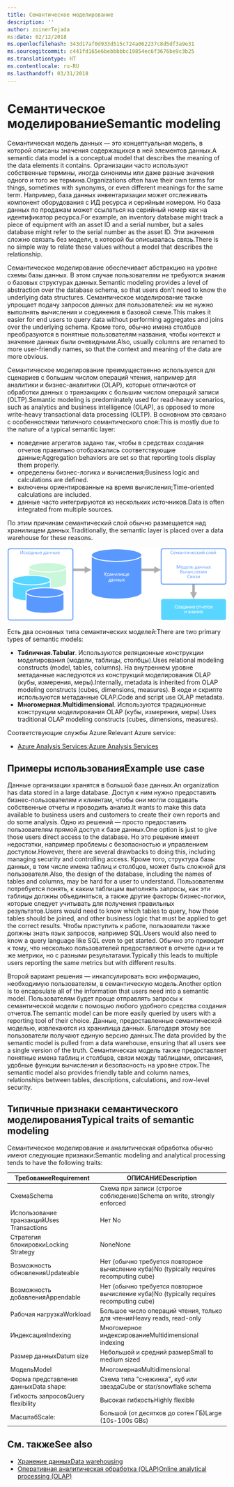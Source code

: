 ```yaml
---
title: Семантическое моделирование
description: ''
author: zoinerTejada
ms:date: 02/12/2018
ms.openlocfilehash: 343d17af0d933d515c724a062237c8d5df3a9e31
ms.sourcegitcommit: c441fd165e6bebbbbbc19854ec6f3676be9c3b25
ms.translationtype: HT
ms.contentlocale: ru-RU
ms.lasthandoff: 03/31/2018
---
```

# <a name="semantic-modeling"></a><span data-ttu-id="f2164-102">Семантическое моделирование</span><span class="sxs-lookup"><span data-stu-id="f2164-102">Semantic modeling</span></span>

<span data-ttu-id="f2164-103">Семантическая модель данных — это концептуальная модель, в которой описаны значения содержащихся в ней элементов данных.</span><span class="sxs-lookup"><span data-stu-id="f2164-103">A semantic data model is a conceptual model that describes the meaning of the data elements it contains.</span></span> <span data-ttu-id="f2164-104">Организации часто используют собственные термины, иногда синонимы или даже разные значения одного и того же термина.</span><span class="sxs-lookup"><span data-stu-id="f2164-104">Organizations often have their own terms for things, sometimes with synonyms, or even different meanings for the same term.</span></span> <span data-ttu-id="f2164-105">Например, база данных инвентаризации может отслеживать компонент оборудования с ИД ресурса и серийным номером. Но база данных по продажам может ссылаться на серийный номер как на идентификатор ресурса.</span><span class="sxs-lookup"><span data-stu-id="f2164-105">For example, an inventory database might track a piece of equipment with an asset ID and a serial number, but a sales database might refer to the serial number as the asset ID.</span></span> <span data-ttu-id="f2164-106">Эти значения сложно связать без модели, в которой бы описывалась связь.</span><span class="sxs-lookup"><span data-stu-id="f2164-106">There is no simple way to relate these values without a model that describes the relationship.</span></span> 

<span data-ttu-id="f2164-107">Семантическое моделирование обеспечивает абстракцию на уровне схемы базы данных. В этом случае пользователям не требуются знания о базовых структурах данных.</span><span class="sxs-lookup"><span data-stu-id="f2164-107">Semantic modeling provides a level of abstraction over the database schema, so that users don't need to know the underlying data structures.</span></span> <span data-ttu-id="f2164-108">Семантическое моделирование также упрощает подачу запросов данных для пользователей: им не нужно выполнять вычисления и соединения в базовой схеме.</span><span class="sxs-lookup"><span data-stu-id="f2164-108">This makes it easier for end users to query data without performing aggregates and joins over the underlying schema.</span></span> <span data-ttu-id="f2164-109">Кроме того, обычно имена столбцов преобразуются в понятные пользователям названия, чтобы контекст и значение данных были очевидными.</span><span class="sxs-lookup"><span data-stu-id="f2164-109">Also, usually columns are renamed to more user-friendly names, so that the context and meaning of the data are more obvious.</span></span>

<span data-ttu-id="f2164-110">Семантическое моделирование преимущественно используется для сценариев с большим числом операций чтения, например для аналитики и бизнес-аналитики (OLAP), которые отличаются от обработки данных о транзакциях с большим числом операций записи (OLTP).</span><span class="sxs-lookup"><span data-stu-id="f2164-110">Semantic modeling is predominately used for read-heavy scenarios, such as analytics and business intelligence (OLAP), as opposed to more write-heavy transactional data processing (OLTP).</span></span> <span data-ttu-id="f2164-111">В основном это связано с особенностями типичного семантического слоя:</span><span class="sxs-lookup"><span data-stu-id="f2164-111">This is mostly due to the nature of a typical semantic layer:</span></span>

- <span data-ttu-id="f2164-112">поведение агрегатов задано так, чтобы в средствах создания отчетов правильно отображались соответствующие данные;</span><span class="sxs-lookup"><span data-stu-id="f2164-112">Aggregation behaviors are set so that reporting tools display them properly.</span></span>
- <span data-ttu-id="f2164-113">определены бизнес-логика и вычисления;</span><span class="sxs-lookup"><span data-stu-id="f2164-113">Business logic and calculations are defined.</span></span>
- <span data-ttu-id="f2164-114">включены ориентированные на время вычисления;</span><span class="sxs-lookup"><span data-stu-id="f2164-114">Time-oriented calculations are included.</span></span>
- <span data-ttu-id="f2164-115">данные часто интегрируются из нескольких источников.</span><span class="sxs-lookup"><span data-stu-id="f2164-115">Data is often integrated from multiple sources.</span></span> 

<span data-ttu-id="f2164-116">По этим причинам семантический слой обычно размещается над хранилищем данных.</span><span class="sxs-lookup"><span data-stu-id="f2164-116">Traditionally, the semantic layer is placed over a data warehouse for these reasons.</span></span>

![Пример диаграммы семантического слоя между хранилищем данных и средством создания отчетов](./images/semantic-modeling.png)

<span data-ttu-id="f2164-118">Есть два основных типа семантических моделей:</span><span class="sxs-lookup"><span data-stu-id="f2164-118">There are two primary types of semantic models:</span></span>

* <span data-ttu-id="f2164-119">**Табличная.**</span><span class="sxs-lookup"><span data-stu-id="f2164-119">**Tabular**.</span></span> <span data-ttu-id="f2164-120">Используются реляционные конструкции моделирования (модели, таблицы, столбцы).</span><span class="sxs-lookup"><span data-stu-id="f2164-120">Uses relational modeling constructs (model, tables, columns).</span></span> <span data-ttu-id="f2164-121">На внутреннем уровне метаданные наследуются из конструкций моделирования OLAP (кубы, измерения, меры).</span><span class="sxs-lookup"><span data-stu-id="f2164-121">Internally, metadata is inherited from OLAP modeling constructs (cubes, dimensions, measures).</span></span> <span data-ttu-id="f2164-122">В коде и скрипте используются метаданные OLAP.</span><span class="sxs-lookup"><span data-stu-id="f2164-122">Code and script use OLAP metadata.</span></span>
* <span data-ttu-id="f2164-123">**Многомерная.**</span><span class="sxs-lookup"><span data-stu-id="f2164-123">**Multidimensional**.</span></span> <span data-ttu-id="f2164-124">Используются традиционные конструкции моделирования OLAP (кубы, измерения, меры).</span><span class="sxs-lookup"><span data-stu-id="f2164-124">Uses traditional OLAP modeling constructs (cubes, dimensions, measures).</span></span>

<span data-ttu-id="f2164-125">Соответствующие службы Azure:</span><span class="sxs-lookup"><span data-stu-id="f2164-125">Relevant Azure service:</span></span>
- <span data-ttu-id="f2164-126">[Azure Analysis Services](https://azure.microsoft.com/services/analysis-services/);</span><span class="sxs-lookup"><span data-stu-id="f2164-126">[Azure Analysis Services](https://azure.microsoft.com/services/analysis-services/)</span></span>

## <a name="example-use-case"></a><span data-ttu-id="f2164-127">Примеры использования</span><span class="sxs-lookup"><span data-stu-id="f2164-127">Example use case</span></span>

<span data-ttu-id="f2164-128">Данные организации хранятся в большой базе данных.</span><span class="sxs-lookup"><span data-stu-id="f2164-128">An organization has data stored in a large database.</span></span> <span data-ttu-id="f2164-129">Доступ к ним нужно предоставить бизнес-пользователям и клиентам, чтобы они могли создавать собственные отчеты и проводить анализ.</span><span class="sxs-lookup"><span data-stu-id="f2164-129">It wants to make this data available to business users and customers to create their own reports and do some analysis.</span></span> <span data-ttu-id="f2164-130">Одно из решений — просто предоставить пользователям прямой доступ к базе данных.</span><span class="sxs-lookup"><span data-stu-id="f2164-130">One option is just to give those users direct access to the database.</span></span> <span data-ttu-id="f2164-131">Но это решение имеет недостатки, например проблемы с безопасностью и управлением доступом.</span><span class="sxs-lookup"><span data-stu-id="f2164-131">However, there are several drawbacks to doing this, including managing security and controlling access.</span></span> <span data-ttu-id="f2164-132">Кроме того, структура базы данных, в том числе имена таблиц и столбцов, может быть сложной для пользователя.</span><span class="sxs-lookup"><span data-stu-id="f2164-132">Also, the design of the database, including the names of tables and columns, may be hard for a user to understand.</span></span> <span data-ttu-id="f2164-133">Пользователям потребуется понять, к каким таблицам выполнять запросы, как эти таблицы должны объединяться, а также другие факторы бизнес-логики, которые следует учитывать для получения правильных результатов.</span><span class="sxs-lookup"><span data-stu-id="f2164-133">Users would need to know which tables to query, how those tables should be joined, and other business logic that must be applied to get the correct results.</span></span> <span data-ttu-id="f2164-134">Чтобы приступить к работе, пользователи также должны знать язык запросов, например SQL.</span><span class="sxs-lookup"><span data-stu-id="f2164-134">Users would also need to know a query language like SQL even to get started.</span></span> <span data-ttu-id="f2164-135">Обычно это приводит к тому, что несколько пользователей предоставляют в отчете одни и те же метрики, но с разными результатами.</span><span class="sxs-lookup"><span data-stu-id="f2164-135">Typically this leads to multiple users reporting the same metrics but with different results.</span></span>

<span data-ttu-id="f2164-136">Второй вариант решения — инкапсулировать всю информацию, необходимую пользователям, в семантическую модель.</span><span class="sxs-lookup"><span data-stu-id="f2164-136">Another option is to encapsulate all of the information that users need into a semantic model.</span></span> <span data-ttu-id="f2164-137">Пользователям будет проще отправлять запросы к семантической модели с помощью любого удобного средства создания отчетов.</span><span class="sxs-lookup"><span data-stu-id="f2164-137">The semantic model can be more easily queried by users with a reporting tool of their choice.</span></span> <span data-ttu-id="f2164-138">Данные, предоставленные семантической моделью, извлекаются из хранилища данных. Благодаря этому все пользователи получают единую версию данных.</span><span class="sxs-lookup"><span data-stu-id="f2164-138">The data provided by the semantic model is pulled from a data warehouse, ensuring that all users see a single version of the truth.</span></span> <span data-ttu-id="f2164-139">Семантическая модель также предоставляет понятные имена таблиц и столбцов, связи между таблицами, описания, удобные функции вычисления и безопасность на уровне строк.</span><span class="sxs-lookup"><span data-stu-id="f2164-139">The semantic model also provides friendly table and column names, relationships between tables, descriptions, calculations, and row-level security.</span></span>

## <a name="typical-traits-of-semantic-modeling"></a><span data-ttu-id="f2164-140">Типичные признаки семантического моделирования</span><span class="sxs-lookup"><span data-stu-id="f2164-140">Typical traits of semantic modeling</span></span>

<span data-ttu-id="f2164-141">Семантическое моделирование и аналитическая обработка обычно имеют следующие признаки:</span><span class="sxs-lookup"><span data-stu-id="f2164-141">Semantic modeling and analytical processing tends to have the following traits:</span></span>

| <span data-ttu-id="f2164-142">Требование</span><span class="sxs-lookup"><span data-stu-id="f2164-142">Requirement</span></span> | <span data-ttu-id="f2164-143">ОПИСАНИЕ</span><span class="sxs-lookup"><span data-stu-id="f2164-143">Description</span></span> |
| --- | --- |
| <span data-ttu-id="f2164-144">Схема</span><span class="sxs-lookup"><span data-stu-id="f2164-144">Schema</span></span> | <span data-ttu-id="f2164-145">Схема при записи (строгое соблюдение)</span><span class="sxs-lookup"><span data-stu-id="f2164-145">Schema on write, strongly enforced</span></span>|
| <span data-ttu-id="f2164-146">Использование транзакций</span><span class="sxs-lookup"><span data-stu-id="f2164-146">Uses Transactions</span></span> | <span data-ttu-id="f2164-147">Нет </span><span class="sxs-lookup"><span data-stu-id="f2164-147">No</span></span> |
| <span data-ttu-id="f2164-148">Стратегия блокировки</span><span class="sxs-lookup"><span data-stu-id="f2164-148">Locking Strategy</span></span> | <span data-ttu-id="f2164-149">None</span><span class="sxs-lookup"><span data-stu-id="f2164-149">None</span></span> |
| <span data-ttu-id="f2164-150">Возможность обновления</span><span class="sxs-lookup"><span data-stu-id="f2164-150">Updateable</span></span> | <span data-ttu-id="f2164-151">Нет (обычно требуется повторное вычисление куба)</span><span class="sxs-lookup"><span data-stu-id="f2164-151">No (typically requires recomputing cube)</span></span> |
| <span data-ttu-id="f2164-152">Возможность добавления</span><span class="sxs-lookup"><span data-stu-id="f2164-152">Appendable</span></span> | <span data-ttu-id="f2164-153">Нет (обычно требуется повторное вычисление куба)</span><span class="sxs-lookup"><span data-stu-id="f2164-153">No (typically requires recomputing cube)</span></span> |
| <span data-ttu-id="f2164-154">Рабочая нагрузка</span><span class="sxs-lookup"><span data-stu-id="f2164-154">Workload</span></span> | <span data-ttu-id="f2164-155">Большое число операций чтения, только для чтения</span><span class="sxs-lookup"><span data-stu-id="f2164-155">Heavy reads, read-only</span></span> |
| <span data-ttu-id="f2164-156">Индексация</span><span class="sxs-lookup"><span data-stu-id="f2164-156">Indexing</span></span> | <span data-ttu-id="f2164-157">Многомерное индексирование</span><span class="sxs-lookup"><span data-stu-id="f2164-157">Multidimensional indexing</span></span> |
| <span data-ttu-id="f2164-158">Размер данных</span><span class="sxs-lookup"><span data-stu-id="f2164-158">Datum size</span></span> | <span data-ttu-id="f2164-159">Небольшой и средний размер</span><span class="sxs-lookup"><span data-stu-id="f2164-159">Small to medium sized</span></span> |
| <span data-ttu-id="f2164-160">Модель</span><span class="sxs-lookup"><span data-stu-id="f2164-160">Model</span></span> | <span data-ttu-id="f2164-161">Многомерная</span><span class="sxs-lookup"><span data-stu-id="f2164-161">Multidimensional</span></span> |
| <span data-ttu-id="f2164-162">Форма представления данных</span><span class="sxs-lookup"><span data-stu-id="f2164-162">Data shape:</span></span>| <span data-ttu-id="f2164-163">Схема типа "снежинка", куб или звезда</span><span class="sxs-lookup"><span data-stu-id="f2164-163">Cube or star/snowflake schema</span></span> |
| <span data-ttu-id="f2164-164">Гибкость запросов</span><span class="sxs-lookup"><span data-stu-id="f2164-164">Query flexibility</span></span> | <span data-ttu-id="f2164-165">Высокая гибкость</span><span class="sxs-lookup"><span data-stu-id="f2164-165">Highly flexible</span></span> |
| <span data-ttu-id="f2164-166">Масштаб</span><span class="sxs-lookup"><span data-stu-id="f2164-166">Scale:</span></span> | <span data-ttu-id="f2164-167">Большой (от десятков до сотен ГБ)</span><span class="sxs-lookup"><span data-stu-id="f2164-167">Large (10s-100s GBs)</span></span> |

## <a name="see-also"></a><span data-ttu-id="f2164-168">См. также</span><span class="sxs-lookup"><span data-stu-id="f2164-168">See also</span></span>

- [<span data-ttu-id="f2164-169">Хранение данных</span><span class="sxs-lookup"><span data-stu-id="f2164-169">Data warehousing</span></span>](../scenarios/data-warehousing.md)
- [<span data-ttu-id="f2164-170">Оперативная аналитическая обработка (OLAP)</span><span class="sxs-lookup"><span data-stu-id="f2164-170">Online analytical processing (OLAP)</span></span>](../scenarios/online-analytical-processing.md)
